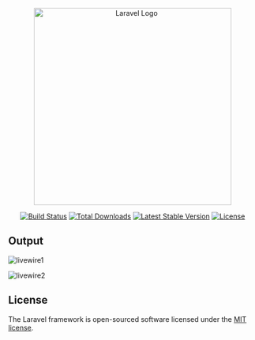 <p align="center"><a href="https://laravel.com" target="_blank"><img src="https://raw.githubusercontent.com/laravel/art/master/logo-lockup/5%20SVG/2%20CMYK/1%20Full%20Color/laravel-logolockup-cmyk-red.svg" width="400" alt="Laravel Logo"></a></p>

<p align="center">
<a href="https://travis-ci.org/laravel/framework"><img src="https://travis-ci.org/laravel/framework.svg" alt="Build Status"></a>
<a href="https://packagist.org/packages/laravel/framework"><img src="https://img.shields.io/packagist/dt/laravel/framework" alt="Total Downloads"></a>
<a href="https://packagist.org/packages/laravel/framework"><img src="https://img.shields.io/packagist/v/laravel/framework" alt="Latest Stable Version"></a>
<a href="https://packagist.org/packages/laravel/framework"><img src="https://img.shields.io/packagist/l/laravel/framework" alt="License"></a>
</p>

## Output

![livewire1](https://user-images.githubusercontent.com/80118217/188286201-58d99064-efea-4544-aa30-4f22b52c8471.JPG)


![livewire2](https://user-images.githubusercontent.com/80118217/188286212-b9f23b71-8e69-4d3b-aff9-c7a9f9ccab02.JPG)

## License

The Laravel framework is open-sourced software licensed under the [MIT license](https://opensource.org/licenses/MIT).
